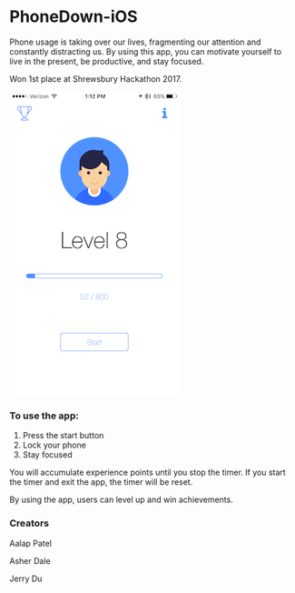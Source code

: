 # PhoneDown-iOS

Phone usage is taking over our lives, fragmenting our attention and constantly distracting us. By using this app, you can motivate yourself to live in the present, be productive, and stay focused.

Won 1st place at Shrewsbury Hackathon 2017.

![Alt text](/IMG_2236.PNG)

### To use the app:
1. Press the start button
2. Lock your phone
3. Stay focused

You will accumulate experience points until you stop the timer. If you start the timer and exit the app, the timer will be reset.

By using the app, users can level up and win achievements.

### Creators
Aalap Patel

Asher Dale

Jerry Du
